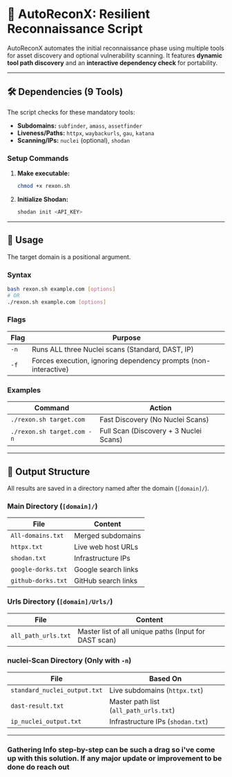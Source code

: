 # 📡 AutoReconX: Resilient Reconnaissance Script

AutoReconX automates the initial reconnaissance phase using multiple tools for asset discovery and optional vulnerability scanning. It features **dynamic tool path discovery** and an **interactive dependency check** for portability.

---

## 🛠 Dependencies (9 Tools)

The script checks for these mandatory tools:

- **Subdomains:** `subfinder`, `amass`, `assetfinder`
- **Liveness/Paths:** `httpx`, `waybackurls`, `gau`, `katana`
- **Scanning/IPs:** `nuclei` (optional), `shodan`

### Setup Commands

1. **Make executable:** 
   ```bash
   chmod +x rexon.sh
   ```

2. **Initialize Shodan:** 
   ```bash
   shodan init <API_KEY>
   ```

---

## 🚀 Usage

The target domain is a positional argument.

### Syntax

```bash
bash rexon.sh example.com [options]
# OR
./rexon.sh example.com [options]
```

### Flags

| Flag | Purpose |
|------|---------|
| `-n` | Runs ALL three Nuclei scans (Standard, DAST, IP) |
| `-f` | Forces execution, ignoring dependency prompts (non-interactive) |

### Examples

| Command | Action |
|---------|--------|
| `./rexon.sh target.com` | Fast Discovery (No Nuclei Scans) |
| `./rexon.sh target.com -n` | Full Scan (Discovery + 3 Nuclei Scans) |

---

## 📂 Output Structure

All results are saved in a directory named after the domain (`[domain]/`).

### Main Directory (`[domain]/`)

| File | Content |
|------|---------|
| `All-domains.txt` | Merged subdomains |
| `httpx.txt` | Live web host URLs |
| `shodan.txt` | Infrastructure IPs |
| `google-dorks.txt` | Google search links |
| `github-dorks.txt` | GitHub search links |

### Urls Directory (`[domain]/Urls/`)

| File | Content |
|------|---------|
| `all_path_urls.txt` | Master list of all unique paths (Input for DAST scan) |

### nuclei-Scan Directory (Only with `-n`)

| File | Based On |
|------|----------|
| `standard_nuclei_output.txt` | Live subdomains (`httpx.txt`) |
| `dast-result.txt` | Master path list (`all_path_urls.txt`) |
| `ip_nuclei_output.txt` | Infrastructure IPs (`shodan.txt`) |

---

### Gathering Info step-by-step can be such a drag so i've come up with this solution. If any major update or improvement to be done do reach out
